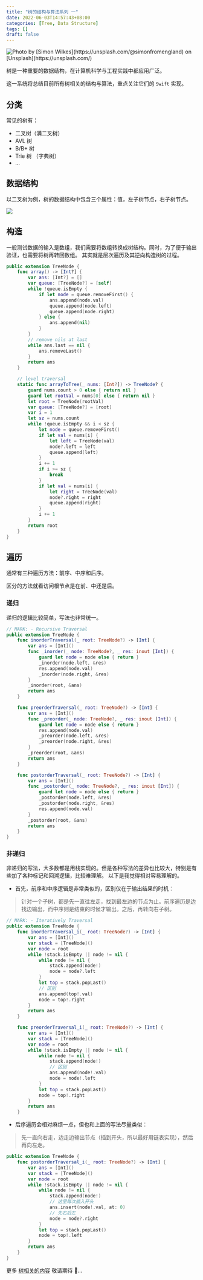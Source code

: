 ```yaml
---
title: "树的结构与算法系列 一"
date: 2022-06-03T14:57:43+08:00
categories: [Tree, Data Structure]
tags: []
draft: false
---
```


![](https://ryder-1252249141.cos.ap-shanghai.myqcloud.com/uPic/2022-06-03-simon-wilkes-S297j2CsdlM-unsplash.jpg "Photo by [Simon Wilkes](https://unsplash.com/@simonfromengland) on [Unsplash](https://unsplash.com/)")

树是一种重要的数据结构，在计算机科学与工程实践中都应用广泛。

这一系统将总结目前所有树相关的结构与算法，重点关注它们的 `Swift` 实现。

## 分类

常见的树有：

* 二叉树（满二叉树）
* AVL 树
* B/B+ 树
* Trie 树 （字典树）
* ...

## 数据结构

以二叉树为例，树的数据结构中包含三个属性：值，左子树节点，右子树节点。

![](https://ryder-1252249141.cos.ap-shanghai.myqcloud.com/uPic/2022-10-19-carbon.png)

## 构造

一般测试数据的输入是数组，我们需要将数组转换成树结构。同时，为了便于输出验证，也需要将树再转回数组。
其实就是层次遍历及其逆向构造树的过程。

```swift
public extension TreeNode {
    func array() -> [Int?] {
        var ans: [Int?] = []
        var queue: [TreeNode?] = [self]
        while !queue.isEmpty {
            if let node = queue.removeFirst() {
                ans.append(node.val)
                queue.append(node.left)
                queue.append(node.right)
            } else {
                ans.append(nil)
            }
        }
        // remove nils at last
        while ans.last == nil {
            ans.removeLast()
        }
        return ans
    }

    // level traversal
    static func arrayToTree(_ nums: [Int?]) -> TreeNode? {
        guard nums.count > 0 else { return nil }
        guard let rootVal = nums[0] else { return nil }
        let root = TreeNode(rootVal)
        var queue: [TreeNode?] = [root]
        var i = 1
        let sz = nums.count
        while !queue.isEmpty && i < sz {
            let node = queue.removeFirst()
            if let val = nums[i] {
                let left = TreeNode(val)
                node?.left = left
                queue.append(left)
            }
            i += 1
            if i >= sz {
                break
            }
            if let val = nums[i] {
                let right = TreeNode(val)
                node?.right = right
                queue.append(right)
            }
            i += 1
        }
        return root
    }
}
```

## 遍历

通常有三种遍历方法：前序、中序和后序。

区分的方法就看访问根节点是在前、中还是后。

### 递归

递归的逻辑比较简单，写法也非常统一。

```swift
// MARK: - Recursive Traversal
public extension TreeNode {
    func inorderTraversal(_ root: TreeNode?) -> [Int] {
        var ans = [Int]()
        func _inorder(_ node: TreeNode?, _ res: inout [Int]) {
            guard let node = node else { return }
            _inorder(node.left, &res)
            res.append(node.val)
            _inorder(node.right, &res)
        }
        _inorder(root, &ans)
        return ans
    }

    func preorderTraversal(_ root: TreeNode?) -> [Int] {
        var ans = [Int]()
        func _preorder(_ node: TreeNode?, _ res: inout [Int]) {
            guard let node = node else { return }
            res.append(node.val)
            _preorder(node.left, &res)
            _preorder(node.right, &res)
        }
        _preorder(root, &ans)
        return ans
    }

    func postorderTraversal(_ root: TreeNode?) -> [Int] {
        var ans = [Int]()
        func _postorder(_ node: TreeNode?, _ res: inout [Int]) {
            guard let node = node else { return }
            _postorder(node.left, &res)
            _postorder(node.right, &res)
            res.append(node.val)
        }
        _postorder(root, &ans)
        return ans
    }
}
```

### 非递归

非递归的写法，大多数都是用栈实现的。但是各种写法的差异也比较大，特别是有些加了各种标记和回溯逻辑，比较难理解。
以下是我觉得相对容易理解的。

* 首先，前序和中序逻辑是非常类似的，区别仅在于输出结果的时机：

> 针对一个子树，都是先一直往左走，找到最左边的节点为止。前序遍历是边找边输出，而中序则是结束的时候才输出。之后，再转向右子树。

```swift
// MARK: - Iteratively Traversal
public extension TreeNode {
    func inorderTraversal_i(_ root: TreeNode?) -> [Int] {
        var ans = [Int]()
        var stack = [TreeNode]()
        var node = root
        while !stack.isEmpty || node != nil {
            while node != nil {
                stack.append(node!)
                node = node?.left
            }
            let top = stack.popLast()
            // 区别
            ans.append(top!.val)
            node = top!.right
        }
        return ans
    }

    func preorderTraversal_i(_ root: TreeNode?) -> [Int] {
        var ans = [Int]()
        var stack = [TreeNode]()
        var node = root
        while !stack.isEmpty || node != nil {
            while node != nil {
                stack.append(node!)
                // 区别
                ans.append(node!.val)
                node = node!.left
            }
            let top = stack.popLast()
            node = top!.right
        }
        return ans
    }
```

* 后序遍历会相对麻烦一点，但也和上面的写法尽量类似：

> 先一直向右走，边走边输出节点（插到开头，所以最好用链表实现），然后再向左走。

```swift
public extension TreeNode {
    func postorderTraversal_i(_ root: TreeNode?) -> [Int] {
        var ans = [Int]()
        var stack = [TreeNode]()
        var node = root
        while !stack.isEmpty || node != nil {
            while node != nil {
                stack.append(node!)
                // 这里每次插入开头
                ans.insert(node!.val, at: 0)
                // 先右后左
                node = node?.right
            }
            let top = stack.popLast()
            node = top!.left
        }
        return ans
    }
}
```

更多 [树相关的内容](/categories/tree/) 敬请期待 👀...
